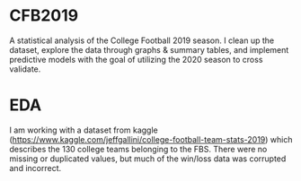 # CFB2019
A statistical analysis of the College Football 2019 season. I clean up the dataset, explore the data through graphs &amp; summary tables, and implement predictive models with the goal of utilizing the 2020 season to cross validate.

# EDA
I am working with a dataset from kaggle (https://www.kaggle.com/jeffgallini/college-football-team-stats-2019) which describes the 130 college teams belonging to the FBS.
There were no missing or duplicated values, but much of the win/loss data was corrupted and incorrect. 
